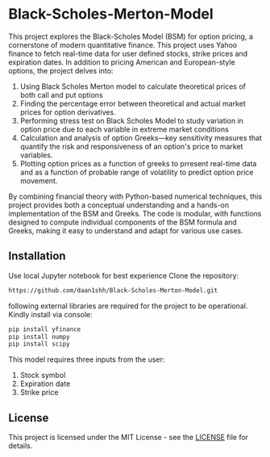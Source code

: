 # Black-Scholes-Merton-Model

This project explores the Black-Scholes Model (BSM) for option pricing, a cornerstone of modern quantitative finance. This project uses Yahoo finance to fetch real-time data for user defined stocks, strike prices and expiration dates. In addition to pricing American and European-style options, the project delves into:

1.   Using Black Scholes Merton model to calculate theoretical prices of both call and put options
2.   Finding the percentage error between theoretical and actual market prices for option derivatives.
3.   Performing stress test on Black Scholes Model to study variation in option price due to each variable in extreme market conditions
4.   Calculation and analysis of option Greeks—key sensitivity measures that quantify the risk and responsiveness of an option's price to market variables.
5.   Plotting option prices as a function of greeks to prresent real-time data and as a function of probable range of volatility to predict option price movement.

By combining financial theory with Python-based numerical techniques, this project provides both a conceptual understanding and a hands-on implementation of the BSM and Greeks. The code is modular, with functions designed to compute individual components of the BSM formula and Greeks, making it easy to understand and adapt for various use cases.

## Installation
Use local Jupyter notebook for best experience
Clone the repository:
```bash
https://github.com/daan1shh/Black-Scholes-Merton-Model.git
```
following external libraries are required for the project to be operational. Kindly install via console:
```bash
pip install yfinance
pip install numpy
pip install scipy
```

This model requires three inputs from the user:
1.  Stock symbol
2.  Expiration date
3.  Strike price

## License
This project is licensed under the MIT License - see the [LICENSE](LICENSE) file for details.


